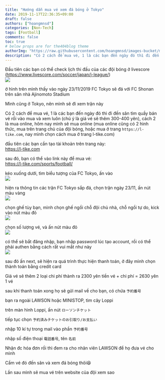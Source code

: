 ```yaml
---
title: "Hướng dẫn mua vé xem đá bóng ở Tokyo"
date: 2019-11-17T22:36:35+09:00
draft: false
authors: ["hoangmnsd"]
categories: [Non-Tech]
tags: [Football]
comments: false
toc: true
# below props are for the404blog theme
authorImg: "https://raw.githubusercontent.com/hoangmnsd/images-bucket/master/static/images/hoangmsnd-avatar001.jpg"
description: "Có 2 cách để mua vé, 1 là các bạn đến ngày đó thì đi đến sân tìm quầy bán vé rồi vào mua và xem luôn (chú ý là giá vé sẽ thêm 300-400 yên), cách 2 là mua online, hôm nay mình sẽ mua online (mua online cũng có 2 hình thức, mua trên trang chủ của đội bóng, hoặc mua ở trang `https://l-tike.com`, nay mình chọn cách mua ở trang l-tike.com)"
---
```


Đầu tiên các bạn có thể check lịch thi đấu của các đội bóng ở livescore  
(https://www.livescore.com/soccer/japan/j-league/)  
![](https://raw.githubusercontent.com/hoangmnsd/images-bucket/master/static/images/livescore.jpg)

ở hình trên mình thấy vào ngày 23/11/2019 FC Tokyo sẽ đá với FC Shonan trên sân nhà Ajinomoto Stadium

Mình cũng ở Tokyo, nên mình sẽ đi xem trận này

Có 2 cách để mua vé, 1 là các bạn đến ngày đó thì đi đến sân tìm quầy bán vé rồi vào mua và xem luôn (chú ý là giá vé sẽ thêm 300-400 yên), cách 2 là mua online, hôm nay mình sẽ mua online (mua online cũng có 2 hình thức, mua trên trang chủ của đội bóng, hoặc mua ở trang `https://l-tike.com`, nay mình chọn cách mua ở trang l-tike.com)

đầu tiên các bạn cần tạo tài khoản trên trang này:  
https://l-tike.com

sau đó, bạn có thể vào link này để mua vé:  
https://l-tike.com/sports/football/

kéo xuống dưới, tìm biểu tượng của FC Tokyo, ấn vào  
![](https://raw.githubusercontent.com/hoangmnsd/images-bucket/master/static/images/l-tike.com.1.jpg)

hiện ra thông tin các trận FC Tokyo sắp đá, chọn trận ngày 23/11, ấn nút màu vàng  
![](https://raw.githubusercontent.com/hoangmnsd/images-bucket/master/static/images/l-tike.com.2.jpg)

chọn ghế tùy bạn, mình chọn ghế ngồi chỗ đội chủ nhà, chỗ ngồi tự do, kick vào nút màu đỏ  
![](https://raw.githubusercontent.com/hoangmnsd/images-bucket/master/static/images/l-tike.com.3.jpg)

chọn số lượng vé, và ấn nút màu đỏ  
![](https://raw.githubusercontent.com/hoangmnsd/images-bucket/master/static/images/l-tike.com.4.jpg)

có thể sẽ bắt đăng nhập, bạn nhập password lúc tạo account, rồi có thể phải authen bằng cách rất vui mắt như này   
![](https://raw.githubusercontent.com/hoangmnsd/images-bucket/master/static/images/l-tike.com.5.jpg)

sau đó ấn next, sẽ hiện ra quá trình thực hiện thanh toán, ở đây mình chọn thành toán bằng credit card  

Giá vé sẽ thêm 2 loại chi phí thành ra 2300 yên tiền vé + chi phí = 2630 yên 1 vé  

sau khi thanh toán xong họ sẽ gửi mail về cho bạn, có chứa `予約番号`  

bạn ra ngoài LAWSON hoặc MINISTOP, tìm cây Loppi   

trên màn hình Loppi, ấn nút `ローソンチケット`  

tiếp tục chọn `予約済みチケットのお引取り/お支払い`  

nhập 10 kí tự trong mail vào phần `予約番号`  

nhập số điện thoại `電話番号`, tên `名前`  

Nhận đc hóa đơn rồi thì đem ra cho nhân viên LAWSON để họ đưa vé cho mình  
   
Cầm vé đó đến sân và xem đá bóng thôi😆  

Lần sau mình sẽ mua vé trên website của đội xem sao  

